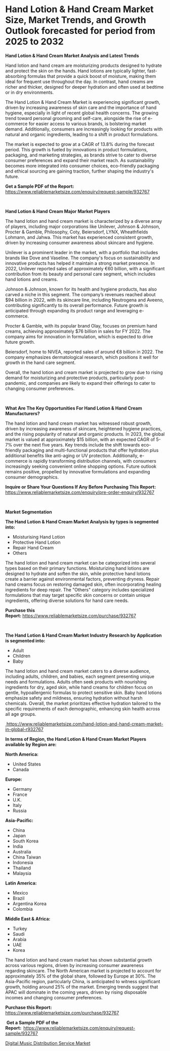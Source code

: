 <p><h1>Hand Lotion & Hand Cream Market Size, Market Trends, and Growth Outlook forecasted for period from 2025 to 2032</h1></p><p><strong>Hand Lotion & Hand Cream Market Analysis and Latest Trends</strong></p>
<p><p>Hand lotion and hand cream are moisturizing products designed to hydrate and protect the skin on the hands. Hand lotions are typically lighter, fast-absorbing formulas that provide a quick boost of moisture, making them ideal for frequent use throughout the day. In contrast, hand creams are richer and thicker, designed for deeper hydration and often used at bedtime or in dry environments.</p><p>The Hand Lotion & Hand Cream Market is experiencing significant growth, driven by increasing awareness of skin care and the importance of hand hygiene, especially in light of recent global health concerns. The growing trend toward personal grooming and self-care, alongside the rise of e-commerce for easier access to various brands, is bolstering market demand. Additionally, consumers are increasingly looking for products with natural and organic ingredients, leading to a shift in product formulations.</p><p>The market is expected to grow at a CAGR of 13.8% during the forecast period. This growth is fueled by innovations in product formulations, packaging, and marketing strategies, as brands strive to cater to diverse consumer preferences and expand their market reach. As sustainability becomes more integrated into consumer choices, eco-friendly packaging and ethical sourcing are gaining traction, further shaping the industry's future.</p></p>
<p><strong>Get a Sample PDF of the Report:&nbsp;</strong> <a href="https://www.reliablemarketsize.com/enquiry/request-sample/932767?utm_campaign=3308&utm_medium=2&utm_source=Github&utm_content=ia&utm_term=24032025&utm_id=hand-lotion-hand-cream">https://www.reliablemarketsize.com/enquiry/request-sample/932767</a></p>
<p>&nbsp;</p>
<p><strong>Hand Lotion & Hand Cream Major Market Players</strong></p>
<p><p>The hand lotion and hand cream market is characterized by a diverse array of players, including major corporations like Unilever, Johnson & Johnson, Procter & Gamble, Philosophy, Coty, Beiersdorf, LYNX, Wheathfields Lohmann, and Jahwa. This market has experienced consistent growth, driven by increasing consumer awareness about skincare and hygiene.</p><p>Unilever is a prominent leader in the market, with a portfolio that includes brands like Dove and Vaseline. The company's focus on sustainability and innovative products has helped it maintain a strong market presence. In 2022, Unilever reported sales of approximately €60 billion, with a significant contribution from its beauty and personal care segment, which includes hand lotions and creams.</p><p>Johnson & Johnson, known for its health and hygiene products, has also carved a niche in this segment. The company’s revenues reached about $94 billion in 2022, with its skincare line, including Neutrogena and Aveeno, contributing significantly to its overall performance. Future growth is anticipated through expanding its product range and leveraging e-commerce.</p><p>Procter & Gamble, with its popular brand Olay, focuses on premium hand creams, achieving approximately $76 billion in sales for FY 2022. The company aims for innovation in formulation, which is expected to drive future growth.</p><p>Beiersdorf, home to NIVEA, reported sales of around €8 billion in 2022. The company emphasizes dermatological research, which positions it well for growth in the hand care segment.</p><p>Overall, the hand lotion and cream market is projected to grow due to rising demand for moisturizing and protective products, particularly post-pandemic, and companies are likely to expand their offerings to cater to changing consumer preferences.</p></p>
<p>&nbsp;</p>
<p><strong>What Are The Key Opportunities For Hand Lotion & Hand Cream Manufacturers?</strong></p>
<p><p>The hand lotion and hand cream market has witnessed robust growth, driven by increasing awareness of skincare, heightened hygiene practices, and the rising popularity of natural and organic products. In 2023, the global market is valued at approximately $15 billion, with an expected CAGR of 5-7% over the next five years. Key trends include the shift towards eco-friendly packaging and multi-functional products that offer hydration plus additional benefits like anti-aging or UV protection. Additionally, e-commerce is rapidly transforming distribution channels, with consumers increasingly seeking convenient online shopping options. Future outlook remains positive, propelled by innovative formulations and expanding consumer demographics.</p></p>
<p><strong>Inquire or Share Your Questions If Any Before Purchasing This Report:</strong> <a href="https://www.reliablemarketsize.com/enquiry/pre-order-enquiry/932767?utm_campaign=3308&utm_medium=2&utm_source=Github&utm_content=ia&utm_term=24032025&utm_id=hand-lotion-hand-cream">https://www.reliablemarketsize.com/enquiry/pre-order-enquiry/932767</a></p>
<p>&nbsp;</p>
<p><strong>Market Segmentation</strong></p>
<p><strong>The Hand Lotion & Hand Cream Market Analysis by types is segmented into:</strong></p>
<p><ul><li>Moisturising Hand Lotion</li><li>Protective Hand Lotion</li><li>Repair Hand Cream</li><li>Others</li></ul></p>
<p><p>The hand lotion and hand cream market can be categorized into several types based on their primary functions. Moisturizing hand lotions are designed to hydrate and soften the skin, while protective hand lotions create a barrier against environmental factors, preventing dryness. Repair hand creams focus on restoring damaged skin, often incorporating healing ingredients for deep repair. The "Others" category includes specialized formulations that may target specific skin concerns or contain unique ingredients, offering diverse solutions for hand care needs.</p></p>
<p><strong>Purchase this Report:&nbsp;</strong><a href="https://www.reliablemarketsize.com/purchase/932767?utm_campaign=3308&utm_medium=2&utm_source=Github&utm_content=ia&utm_term=24032025&utm_id=hand-lotion-hand-cream">https://www.reliablemarketsize.com/purchase/932767</a></p>
<p>&nbsp;</p>
<p><strong>The Hand Lotion & Hand Cream Market Industry Research by Application is segmented into:</strong></p>
<p><ul><li>Adult</li><li>Children</li><li>Baby</li></ul></p>
<p><p>The hand lotion and hand cream market caters to a diverse audience, including adults, children, and babies, each segment presenting unique needs and formulations. Adults often seek products with nourishing ingredients for dry, aged skin, while hand creams for children focus on gentle, hypoallergenic formulas to protect sensitive skin. Baby hand lotions emphasize safety and mildness, ensuring hydration without harsh chemicals. Overall, the market prioritizes effective hydration tailored to the specific requirements of each demographic, enhancing skin health across all age groups.</p></p>
<p><a href="https://www.reliablemarketsize.com/hand-lotion-and-hand-cream-market-in-global-r932767?utm_campaign=3308&utm_medium=2&utm_source=Github&utm_content=ia&utm_term=24032025&utm_id=hand-lotion-hand-cream">&nbsp;https://www.reliablemarketsize.com/hand-lotion-and-hand-cream-market-in-global-r932767</a></p>
<p><strong>In terms of Region, the Hand Lotion & Hand Cream Market Players available by Region are:</strong></p>
<p>
    <p> <strong> North America: </strong>
        <ul>
            <li>United States</li>
            <li>Canada</li>
        </ul>
        </p> 
    <p> <strong> Europe: </strong>
        <ul>
            <li>Germany</li>
            <li>France</li>
            <li>U.K.</li>
            <li>Italy</li>
            <li>Russia</li>
        </ul>
        </p> 
    <p> <strong> Asia-Pacific: </strong>
        <ul>
            <li>China</li>
            <li>Japan</li>
            <li>South Korea</li>
            <li>India</li>
            <li>Australia</li>
            <li>China Taiwan</li>
            <li>Indonesia</li>
            <li>Thailand</li>
            <li>Malaysia</li>
        </ul>
        </p> 
    <p> <strong> Latin America: </strong>
        <ul>
            <li>Mexico</li>
            <li>Brazil</li>
            <li>Argentina Korea</li>
            <li>Colombia</li>
        </ul>
        </p> 
    <p> <strong> Middle East & Africa: </strong>
        <ul>
            <li>Turkey</li>
            <li>Saudi</li>
            <li>Arabia</li>
            <li>UAE</li>
            <li>Korea</li>
        </ul>
    </p>
    </p>
<p><p>The hand lotion and hand cream market has shown substantial growth across various regions, driven by increasing consumer awareness regarding skincare. The North American market is projected to account for approximately 35% of the global share, followed by Europe at 30%. The Asia-Pacific region, particularly China, is anticipated to witness significant growth, holding around 25% of the market. Emerging trends suggest that APAC will dominate in the coming years, driven by rising disposable incomes and changing consumer preferences.</p></p>
<p><strong>Purchase this Report: </strong><a href="https://www.reliablemarketsize.com/purchase/932767?utm_campaign=3308&utm_medium=2&utm_source=Github&utm_content=ia&utm_term=24032025&utm_id=hand-lotion-hand-cream">https://www.reliablemarketsize.com/purchase/932767</a></p>
<p>&nbsp;<strong>Get a Sample PDF of the Report:&nbsp;&nbsp;</strong><a href="https://www.reliablemarketsize.com/enquiry/request-sample/932767?utm_campaign=3308&utm_medium=2&utm_source=Github&utm_content=ia&utm_term=24032025&utm_id=hand-lotion-hand-cream">https://www.reliablemarketsize.com/enquiry/request-sample/932767</a></p>
<p><strong></strong></p>
<p><p><a href="https://github.com/forgazerbyjt/Market-Research-Report-List-1/blob/main/digital-music-distribution-service-market.md?utm_campaign=3308&utm_medium=2&utm_source=Github&utm_content=ia&utm_term=24032025&utm_id=hand-lotion-hand-cream">Digital Music Distribution Service Market</a></p></p>